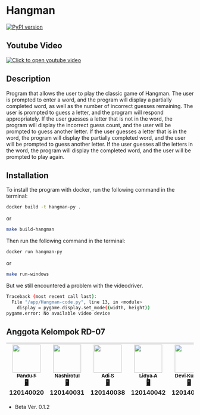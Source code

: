 # Hangman 
[![PyPI version](https://badge.fury.io/py/pygame.svg)](https://badge.fury.io/py/pygame)

## Youtube Video
[![Click to open youtube video](https://img.youtube.com/vi/9u2yUmBjJmc/0.jpg)](https://youtu.be/9u2yUmBjJmc)

## Description
Program that allows the user to play the classic game of Hangman. The user is prompted to enter a word, and the program will display a partially completed word, as well as the number of incorrect guesses remaining. The user is prompted to guess a letter, and the program will respond appropriately. If the user guesses a letter that is not in the word, the program will display the incorrect guess count, and the user will be prompted to guess another letter. If the user guesses a letter that is in the word, the program will display the partially completed word, and the user will be prompted to guess another letter. If the user guesses all the letters in the word, the program will display the completed word, and the user will be prompted to play again.

## Installation
To install the program with docker, run the following command in the terminal:
```bash
docker build -t hangman-py .
```
or
```bash
make build-hangman
```
Then run the following command in the terminal:
```bash
docker run hangman-py
```
or
```bash
make run-windows
```
But we still encountered a problem with the videodriver.
```bash
Traceback (most recent call last):
  File "/app/Hangman-code.py", line 13, in <module>
    display = pygame.display.set_mode((width, height))
pygame.error: No available video device
```
## Anggota Kelompok RD-07

|  [<img src="https://avatars.githubusercontent.com/u/94353897?s=64&v=4" width="75px;"/><br /><sub><b>Pandu F</b></sub>](https://github.com/PanduF)<br />[🖥️](https://github.com/adislksn/FE-PPLK-2022/commits?author=PanduF "Code") 120140020  | [<img src="https://avatars.githubusercontent.com/u/104607855?s=64&v=4" width="75px;"/><br /><sub><b>Nashirotul</b></sub>](https://github.com/nashirotul)<br />[🖥️](https://github.com/adislksn/FE-PPLK-2022/commits?author=nashirotul "Code") 120140031  |  [<img src="https://avatars.githubusercontent.com/u/98870264?s=64&v=4" width="75px;"/><br /><sub><b>Adi S</b></sub>](https://github.com/adislksn)<br />[🖥️](https://github.com/adislksn/FE-PPLK-2022/commits?author=adislksn "Code") 120140038 | [<img src="https://avatars.githubusercontent.com/u/104456433?s=64&v=4" width="75px;"/><br /><sub><b>Lidya A</b></sub>](https://github.com/lalvionisya)<br />[🖥️](https://github.com/adislksn/FE-PPLK-2022/commits?author=lalvionisya "Code") 120140042  | [<img src="https://avatars.githubusercontent.com/u/104608536?s=64&v=4" width="75px;"/><br /><sub><b>Devi Kurnia</b></sub>](https://github.com/devikrn)<br />[🖥️](https://github.com/adislksn/FE-PPLK-2022/commits?author=devikrn "Code") 120140060  | [<img src="https://avatars.githubusercontent.com/u/75107950?s=64&v=4" width="75px;"/><br /><sub><b>Adi S</b></sub>](https://github.com/hanif354-bayte)<br />[🖥️](https://github.com/adislksn/FE-PPLK-2022/commits?author=hanif354-bayte "Code") 120140120  |
|--|--|--|--|--|--|

- Beta Ver. 0.1.2